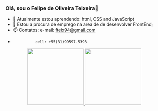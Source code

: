 ### Olá, sou o Felipe de Oliveira Teixeira👋

- 🌱 Atualmente estou aprendendo: html, CSS and JavaScript
- 👯 Estou a procura de emprego na area de de desenvolver FrontEnd;
- 📫 Contatos: e-mail: fteix94@gmail.com
-               cell: +55(31)99597-5393
<div align="center">
  <a href="https://github.com/Dralker/">
  <img height="180em" src="https://github-readme-stats.vercel.app/api?username=FelpsOliverTeix&show_icons=true&theme=dark&show_icons=true"/>
  <img height="180em" src="https://github-readme-stats.vercel.app/api/top-langs/?username=FelpsOliverTeix&layout=compact&langs_count=7&theme=dark"/>
    
